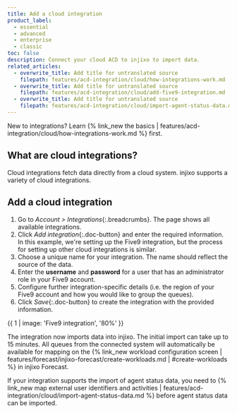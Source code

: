 ```yaml
---
title: Add a cloud integration
product_label:
  - essential
  - advanced
  - enterprise
  - classic
toc: false
description: Connect your cloud ACD to injixo to import data.
related_articles:
  - overwrite_title: Add title for untranslated source
    filepath: features/acd-integration/cloud/how-integrations-work.md
  - overwrite_title: Add title for untranslated source
    filepath: features/acd-integration/cloud/add-five9-integration.md
  - overwrite_title: Add title for untranslated source
    filepath: features/acd-integration/cloud/import-agent-status-data.md
---
```


New to integrations? Learn {% link_new the basics | features/acd-integration/cloud/how-integrations-work.md %} first.

## What are cloud integrations?

Cloud integrations fetch data directly from a cloud system. injixo supports a variety of cloud integrations.

## Add a cloud integration

1. Go to *Account > Integrations*{:.breadcrumbs}. The page shows all available integrations.
2. Click *Add integration*{:.doc-button} and enter the required information. In this example, we're setting up the Five9 integration, but the process for setting up other cloud integrations is similar.
3. Choose a unique name for your integration. The name should reflect the source of the data.
4. Enter the **username** and **password** for a user that has an administrator role in your Five9 account.
5. Configure further integration-specific details (i.e. the region of your Five9 account and how you would like to group the queues).
6. Click _Save_{:.doc-button} to create the integration with the provided information.

{{ 1 | image: 'Five9 integration', '80%' }}

The integration now imports data into injixo. The initial import can take up to 15 minutes. All queues from the connected system will automatically be available for mapping on the {% link_new workload configuration screen | features/forecast/injixo-forecast/create-workloads.md | #create-workloads %} in injixo Forecast.

If your integration supports the import of agent status data, you need to {% link_new map external user identifiers and activities | features/acd-integration/cloud/import-agent-status-data.md %} before agent status data can be imported.
